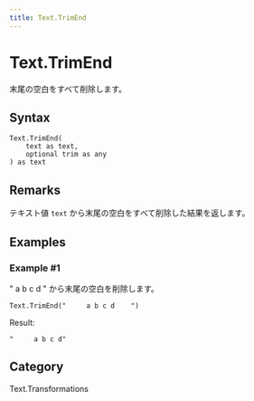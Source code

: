 ```yaml
---
title: Text.TrimEnd
---
```


# Text.TrimEnd


末尾の空白をすべて削除します。


## Syntax

```powerquery
Text.TrimEnd(
    text as text,
    optional trim as any
) as text
```


## Remarks

テキスト値 <code>text</code> から末尾の空白をすべて削除した結果を返します。


## Examples

### Example #1 
&#34;     a b c d    &#34; から末尾の空白を削除します。
```powerquery
Text.TrimEnd("     a b c d    ")
```

Result: 
```powerquery
"     a b c d"
```




## Category
Text.Transformations
